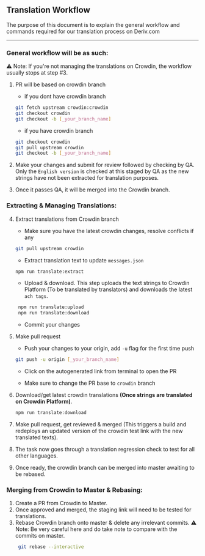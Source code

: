 ## Translation Workflow

The purpose of this document is to explain the general workflow and commands required for our translation process on Deriv.com

---

### General workflow will be as such:

⚠️ Note: If you're not managing the translations on Crowdin, the workflow usually stops at step #3.

1. PR will be based on crowdin branch

    - if you dont have crowdin branch

    ```sh
    git fetch upstream crowdin:crowdin
    git checkout crowdin
    git checkout -b [_your_branch_name]
    ```

    - if you have crowdin branch

    ```sh
    git checkout crowdin
    git pull upstream crowdin
    git checkout -b [_your_branch_name]
    ```

2. Make your changes and submit for review followed by checking by QA. Only the `English version` is checked at this staged by QA as the new strings have not been extracted for translation purposes.

3. Once it passes QA, it will be merged into the Crowdin branch.

### Extracting & Managing Translations:

4. Extract translations from Crowdin branch

    - Make sure you have the latest crowdin changes, resolve conflicts if any

    ```sh
    git pull upstream crowdin
    ```

    - Extract translation text to update `messages.json`

    ```sh
    npm run translate:extract
    ```

    - Upload & download. This step uploads the text strings to Crowdin Platform (To be translated by translators) and downloads the latest `ach tags`.

    ```sh
     npm run translate:upload
     npm run translate:download
    ```

    - Commit your changes

5. Make pull request

    - Push your changes to your origin, add `-u` flag for the first time push

    ```sh
    git push -u origin [_your_branch_name]
    ```

    - Click on the autogenerated link from terminal to open the PR

    - Make sure to change the PR base to `crowdin` branch

6. Download/get latest crowdin translations **(Once strings are translated on Crowdin Platform)**.

    ```sh
    npm run translate:download
    ```

7. Make pull request, get reviewed & merged (This triggers a build and redeploys an updated version of the crowdin test link with the new translated texts).

8. The task now goes through a translation regression check to test for all other languages.

9. Once ready, the crowdin branch can be merged into master awaiting to be rebased.

### Merging from Crowdin to Master & Rebasing:

1. Create a PR from Crowdin to Master.
2. Once approved and merged, the staging link will need to be tested for translations.
3. Rebase Crowdin branch onto master & delete any irrelevant commits.
   ⚠️ Note: Be very careful here and do take note to compare with the commits on master.
    ```sh
     git rebase --interactive
    ```
